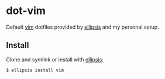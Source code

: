# dot-vim
Default [vim][vim] dotfiles provided by [ellipsis][ellipsis] and my personal setup.

## Install
Clone and symlink or install with [ellipsis][ellipsis]:

```
$ ellipsis install vim
```

[ellipsis]: http://ellipsis.sh
[vim]: http://www.vim.org

